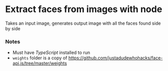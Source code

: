 # Extract faces from images with node

Takes an input image, generates output image with all the faces found side by side

### Notes

- Must have _TypeScript_ installed to run
- `weights` folder is a copy of https://github.com/justadudewhohacks/face-api.js/tree/master/weights

